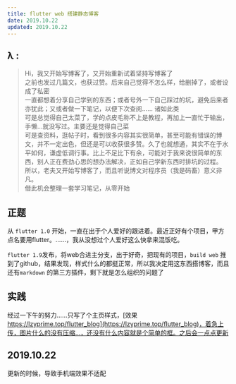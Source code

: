 ```yaml
---
title: flutter web 搭建静态博客
date: 2019.10.22
updated: 2019.10.22
---
```


## λ :
> Hi，我又开始写博客了，又开始重新试着坚持写博客了  
之前也发过几篇文，也获过赞。后来自己觉得不怎么样，给删掉了，或者设成了私密  
一直都想着分享自己学到的东西；或者号外一下自己踩过的坑，避免后来者亦犹此；又或者做一下笔记，以便下次查阅…… 诸如此类  
可是总觉得自己太菜了，学的点皮毛称不上是教程，再加上一直忙于输出，手懒…就没写过。主要还是觉得自己菜  
可是查资料，逛帖子时，看到很多内容其实很简单，甚至可能有错误的博文，并不一定出色，但还是可以收获很多赞。久了也就想通，其实不在于水平如何，谦虚低调行事。比上不足比下有余，可能对于我来说很简单的东西，别人正在费劲心思的想办法解决，正如自己学新东西时排坑的过程。  
所以，老夫又开始写博客了，而且听说博文对程序员（我是码畜）意义非凡。  
借此机会整理一套学习笔记，从零开始

## 正题

从 `flutter 1.0` 开始，一直在出于个人爱好的跟进着。最近正好有个项目，甲方点名要用flutter。……，我从没想过个人爱好这么快拿来混饭吃。 

`flutter 1.9`发布，将web合进主分支，出于好奇，把现有的项目，`build web` 推到了github，结果发现，样式什么的都挺正常，所以我决定用这东西搭博客，而且还有`markdown` 的第三方插件，剩下就是怎么组织的问题了  

## 实践
经过一下午的努力……只写了个主页样式，[效果 https://lzyprime.top/flutter_blog](https://lzyprime.top/flutter_blog)，着急上传，图片什么的没有压缩…，还没有什么内容就是个简单的框。之后会一点点更新

## 2019.10.22 
更新的时候，导致手机端效果不适配